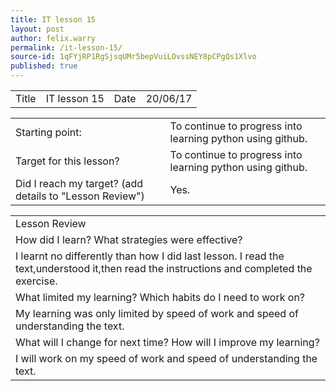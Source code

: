 ```yaml
---
title: IT lesson 15
layout: post
author: felix.warry
permalink: /it-lesson-15/
source-id: 1qFYjRP1RgSjsqUMr5bepVuiLOvssNEY8pCPgQs1Xlvo
published: true
---
```

<table>
  <tr>
    <td>Title</td>
    <td>IT lesson 15</td>
    <td>Date</td>
    <td>20/06/17</td>
  </tr>
</table>


<table>
  <tr>
    <td>Starting point:</td>
    <td>To continue to progress into learning python using github.</td>
  </tr>
  <tr>
    <td>Target for this lesson?</td>
    <td>To continue to progress into learning python using github.</td>
  </tr>
  <tr>
    <td>Did I reach my target? 
(add details to "Lesson Review")</td>
    <td> Yes.</td>
  </tr>
</table>


<table>
  <tr>
    <td>Lesson Review</td>
  </tr>
  <tr>
    <td>How did I learn? What strategies were effective? </td>
  </tr>
  <tr>
    <td>I learnt no differently than how I did last lesson. I read the text,understood it,then read the instructions and completed the exercise.</td>
  </tr>
  <tr>
    <td>What limited my learning? Which habits do I need to work on? </td>
  </tr>
  <tr>
    <td>My learning was only limited by speed of work and speed of understanding the text.
</td>
  </tr>
  <tr>
    <td>What will I change for next time? How will I improve my learning?</td>
  </tr>
  <tr>
    <td>I will work on my speed of work and speed of understanding the text.</td>
  </tr>
</table>


